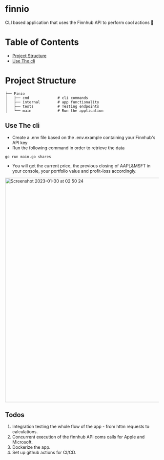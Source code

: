# finnio
 CLI based application that uses the Finnhub API to perform cool actions 💎



# Table of Contents

* [Project Structure](#project-structure)
* [Use The cli](#use-the-cli)





# Project Structure


    ├── Finio                    
    │   ├── cmd             # cli commands
    │   ├── internal        # app functionality
    │   ├── tests           # Testing endpoints
    │   └── main            # Run the application


## Use The cli 

* Create a .env file based on the .env.example containing your Finnhub's API key
* Run the following command in order to retrieve the data

``
go run main.go shares
``
* You will get the current price, the previous closing of AAPL&MSFT in your console, your portfolio value and profit-loss accordingly.  
<img width="736" alt="Screenshot 2023-01-30 at 02 50 24" src="https://user-images.githubusercontent.com/19203770/215366506-1d51ea4c-3953-4db2-aa81-3f2f99cea899.png">




## Todos

1. Integration testing the whole flow of the app - from httm requests to calculations.
3. Concurrent execution of the finnhub API coms calls for Apple and Microsoft.
4. Dockerize the app.
5. Set up github actions for CI/CD.
